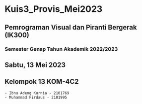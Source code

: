 # Kuis3_Provis_Mei2023

## Pemrograman Visual dan Piranti Bergerak (IK300)
### Semester Genap Tahun Akademik 2022/2023
## Sabtu, 13 Mei 2023
## Kelompok 13 KOM-4C2
    - Ibnu Adeng Kurnia - 2101769
    - Muhammad Firdaus - 2101995
